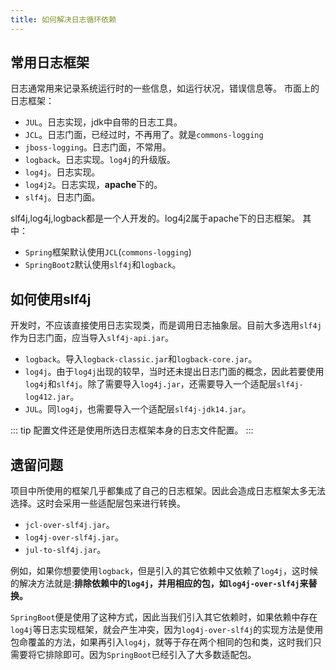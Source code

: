 ```yaml
---
title: 如何解决日志循环依赖
---
```


## 常用日志框架
日志通常用来记录系统运行时的一些信息，如运行状况，错误信息等。
市面上的日志框架：
- `JUL`。日志实现，jdk中自带的日志工具。
- `JCL`。日志门面，已经过时，不再用了。就是`commons-logging`
- `jboss-logging`。日志门面，不常用。
- `logback`。日志实现。`log4j`的升级版。
- `log4j`。日志实现。
- `log4j2`。日志实现，**apache**下的。
- `slf4j`。日志门面。

slf4j,log4j,logback都是一个人开发的。log4j2属于apache下的日志框架。
其中：
- `Spring`框架默认使用`JCL`(`commons-logging`)
- `SpringBoot2`默认使用`slf4j`和`logback`。

## 如何使用slf4j
开发时，不应该直接使用日志实现类，而是调用日志抽象层。目前大多选用`slf4j`作为日志门面，应当导入`slf4j-api.jar`。

- `logback`。导入`logback-classic.jar`和`logback-core.jar`。
- `log4j`。由于`log4j`出现的较早，当时还未提出日志门面的概念，因此若要使用`log4j`和`slf4j`。除了需要导入`log4j.jar`，还需要导入一个适配层`slf4j-log412.jar`。
- `JUL`。同`log4j`，也需要导入一个适配层`slf4j-jdk14.jar`。

::: tip
配置文件还是使用所选日志框架本身的日志文件配置。
:::

## 遗留问题
项目中所使用的框架几乎都集成了自己的日志框架。因此会造成日志框架太多无法选择。这时会采用一些适配层包来进行转换。

- `jcl-over-slf4j.jar`。
- `log4j-over-slf4j.jar`。
- `jul-to-slf4j.jar`。

例如，如果你想要使用`logback`，但是引入的其它依赖中又依赖了`log4j`，这时候的解决方法就是:**排除依赖中的`log4j`，并用相应的包，如`log4j-over-slf4j`来替换。**

`SpringBoot`便是使用了这种方式，因此当我们引入其它依赖时，如果依赖中存在`log4j`等日志实现框架，就会产生冲突，因为`log4j-over-slf4j`的实现方法是使用包命覆盖的方法，如果再引入`log4j`，就等于存在两个相同的包和类，这时我们只需要将它排除即可。因为`SpringBoot`已经引入了大多数适配包。